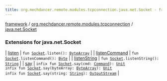 ```yaml
---
title: org.mechdancer.remote.modules.tcpconnection.java.net.Socket - framework
---
```


[framework](../../index.html) / [org.mechdancer.remote.modules.tcpconnection](../index.html) / [java.net.Socket](./index.html)

### Extensions for java.net.Socket

| [listen](listen.html) | `fun `[`Socket`](https://docs.oracle.com/javase/6/docs/api/java/net/Socket.html)`.listen(): `[`ByteArray`](https://kotlinlang.org/api/latest/jvm/stdlib/kotlin/-byte-array/index.html) |
| [listenCommand](listen-command.html) | `fun `[`Socket`](https://docs.oracle.com/javase/6/docs/api/java/net/Socket.html)`.listenCommand(): `[`Byte`](https://kotlinlang.org/api/latest/jvm/stdlib/kotlin/-byte/index.html) |
| [listenString](listen-string.html) | `fun `[`Socket`](https://docs.oracle.com/javase/6/docs/api/java/net/Socket.html)`.listenString(): `[`String`](https://kotlinlang.org/api/latest/jvm/stdlib/kotlin/-string/index.html) |
| [say](say.html) | `infix fun `[`Socket`](https://docs.oracle.com/javase/6/docs/api/java/net/Socket.html)`.say(cmd: `[`Command`](../../org.mechdancer.remote.resources/-command/index.html)`): `[`Unit`](https://kotlinlang.org/api/latest/jvm/stdlib/kotlin/-unit/index.html)<br>`infix fun `[`Socket`](https://docs.oracle.com/javase/6/docs/api/java/net/Socket.html)`.say(byteArray: `[`ByteArray`](https://kotlinlang.org/api/latest/jvm/stdlib/kotlin/-byte-array/index.html)`): `[`Unit`](https://kotlinlang.org/api/latest/jvm/stdlib/kotlin/-unit/index.html)<br>`infix fun `[`Socket`](https://docs.oracle.com/javase/6/docs/api/java/net/Socket.html)`.say(string: `[`String`](https://kotlinlang.org/api/latest/jvm/stdlib/kotlin/-string/index.html)`): `[`OutputStream`](https://docs.oracle.com/javase/6/docs/api/java/io/OutputStream.html) |

